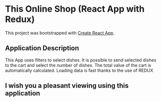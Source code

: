 # This Online Shop (React App with Redux)

This project was bootstrapped with [Create React App](https://github.com/facebook/create-react-app).

## Application Description

This App uses filters to select dishes.
It is possible to send selected dishes to the cart and select the number of dishes.
The total value of the cart is automatically calculated.
Loading data is fast thanks to the use of  REDUX

## I wish you a pleasant viewing using this application
